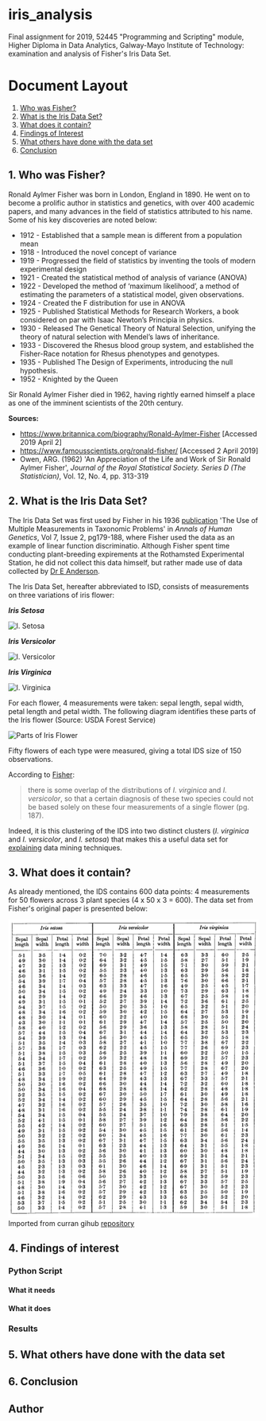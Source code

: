 # iris_analysis
Final assignment for 2019, 52445 "Programming and Scripting" module, Higher Diploma in Data Analytics, Galway-Mayo Institute of Technology: examination and analysis of Fisher's Iris Data Set.

# Document Layout
1. [Who was Fisher?](https://github.com/thomas-roux/iris_analysis#who-was-fisher)
2. [What is the Iris Data Set?](https://github.com/thomas-roux/iris_analysis#what-is-the-iris-data-set)
3. [What does it contain?](https://github.com/thomas-roux/iris_analysis#what-does-it-contain)
4. [Findings of Interest](https://github.com/thomas-roux/iris_analysis#findings-of-interest)
5. [What others have done with the data set](https://github.com/thomas-roux/iris_analysis#what-others-have-done-with-the-data-set)
6. [Conclusion](https://github.com/thomas-roux/iris_analysis#conclusion)


## 1. Who was Fisher?
Ronald Aylmer Fisher was born in London, England in 1890. He went on to become a prolific author in statistics and genetics, with over 400 academic papers, and many advances in the field of statistics attributed to his name. Some of his key discoveries are noted below:

* 1912 -	Established that a sample mean is different from a population mean
* 1918 - 	Introduced the novel concept of variance
* 1919 - 	Progressed the field of statistics by inventing the tools of modern experimental design
* 1921 - 	Created the statistical method of analysis of variance (ANOVA) 
* 1922 - 	Developed the method of ‘maximum likelihood’, a method of estimating the parameters of a statistical model, given observations.
* 1924 - 	Created the F distribution for use in ANOVA
* 1925 -	Published Statistical Methods for Research Workers, a book considered on par with Isaac Newton’s Principia in physics.
* 1930 - 	Released The Genetical Theory of Natural Selection, unifying the theory of natural selection with Mendel’s laws of inheritance.
* 1933 -	Discovered the Rhesus blood group system, and established the Fisher-Race notation for Rhesus phenotypes and genotypes. 
* 1935 - 	Published The Design of Experiments, introducing the null hypothesis.
* 1952 -	Knighted by the Queen

Sir Ronald Aylmer Fisher died in 1962, having rightly earned himself a place as one of the imminent scientists of the 20th century.

**Sources:**    
- https://www.britannica.com/biography/Ronald-Aylmer-Fisher [Accessed 2019 April 2]
- https://www.famousscientists.org/ronald-fisher/ [Accessed 2 April 2019]
- Owen, ARG. (1962) 'An Appreciation of the Life and Work of Sir Ronald Aylmer Fisher', *Journal of the Royal Statistical    Society.   Series D (The Statistician)*, Vol. 12, No. 4, pp. 313-319

## 2. What is the Iris Data Set?
The Iris Data Set was first used by Fisher in his 1936 [publication](https://onlinelibrary.wiley.com/doi/abs/10.1111/j.1469-1809.1936.tb02137.x) 'The Use of Multiple Measurements in Taxonomic Problems' in *Annals of Human Genetics*, Vol 7, Issue 2, pg179-188, where Fisher used the data as an example of linear function discriminatio. Although Fisher spent time conducting plant-breeding expirements at the Rothamsted Experimental Station, he did not collect this data himself, but rather made use of data collected by [Dr E Anderson](https://en.wikipedia.org/wiki/Edgar_Anderson). 

The Iris Data Set, hereafter abbreviated to ISD, consists of measurements on three variations of iris flower: 

__*Iris Setosa*__

![I. Setosa](https://upload.wikimedia.org/wikipedia/commons/thumb/a/a7/Irissetosa1.jpg/800px-Irissetosa1.jpg) 

__*Iris Versicolor*__

![I. Versicolor](https://upload.wikimedia.org/wikipedia/commons/thumb/d/db/Iris_versicolor_4.jpg/1600px-Iris_versicolor_4.jpg) 

__*Iris Virginica*__

![I. Virginica](https://upload.wikimedia.org/wikipedia/commons/thumb/9/9f/Iris_virginica.jpg/1472px-Iris_virginica.jpg)


For each flower, 4 measurements were taken: sepal length, sepal width, petal length and petal width. The following diagram identifies these parts of the Iris flower (Source: USDA Forest Service) 

![Parts of Iris Flower](https://www.fs.fed.us/wildflowers/beauty/iris/images/blueflagiris_flower_lg.jpg)

Fifty flowers of each type were measured, giving a total IDS size of 150 observations. 

According to [Fisher](https://onlinelibrary.wiley.com/doi/abs/10.1111/j.1469-1809.1936.tb02137.x):

>there is some overlap of the distributions of *I. virginica* and *I. versicolor*, so that a certain diagnosis of these two species could not be based solely on these four measurements of a single flower (pg. 187).

Indeed, it is this clustering of the IDS into two distinct clusters (*I. virginica* and *I. versicolor*, and *I. setosa*) that makes this a useful data set for [explaining](https://en.wikipedia.org/wiki/Iris_flower_data_set#cite_note-anderson35-3) data mining techniques. 

## 3. What does it contain?
As already mentioned, the IDS contains 600 data points: 4 measurements for 50 flowers across 3 plant species (4 x 50 x 3 = 600). The data set from Fisher's original paper is presented below:

![Original Iris Data Set](iris_data_table.png)
Imported from curran gihub [repository](https://gist.github.com/curran/a08a1080b88344b0c8a7#file-iris-csv)

## 4. Findings of interest

### Python Script
#### What it needs
#### What it does

### Results

## 5. What others have done with the data set

## 6. Conclusion

## Author

